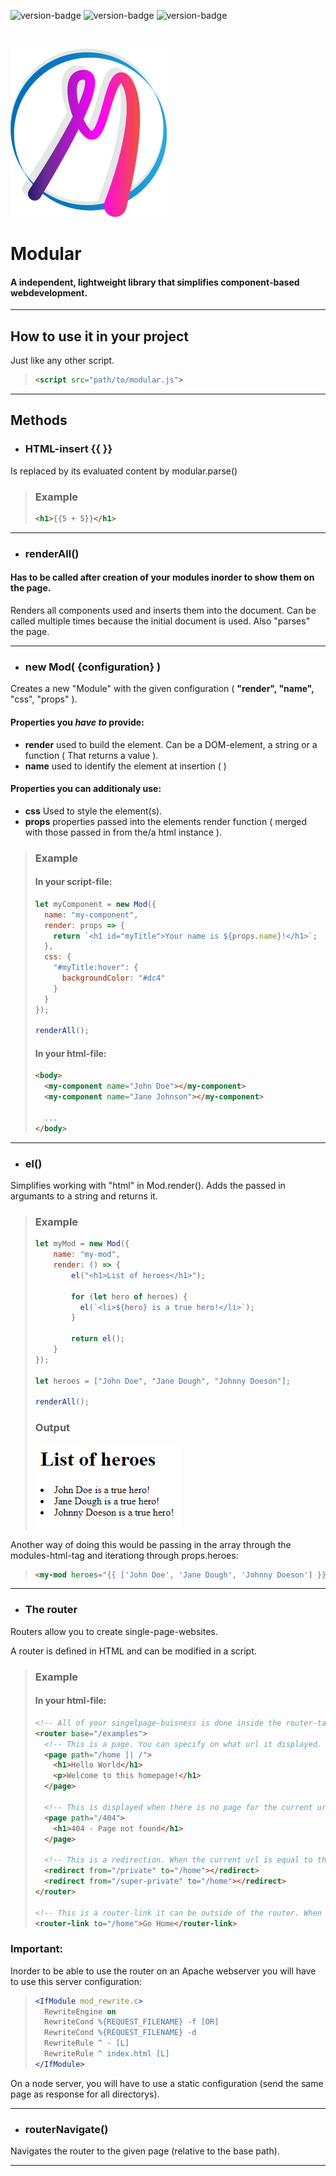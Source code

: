 ![version-badge](https://img.shields.io/badge/version-1.0-brightgreen.svg)
![version-badge](https://img.shields.io/badge/development-completed-blue.svg)
![version-badge](https://img.shields.io/badge/license-MIT-orange.svg)

<br>

![logo](https://github.com/KargJonas/random/blob/master/modular/Modular-Logo.png)

# Modular
#### A independent, lightweight library that simplifies component-based webdevelopment.<br>

<hr>

## How to use it in your project
Just like any other script.<br>
> ```html
> <script src="path/to/modular.js">
> ```

<hr>

## Methods
- ### HTML-insert {{ }}
Is replaced by its evaluated content by modular.parse()
> ### Example
>
>```html
><h1>{{5 + 5}}</h1>
>```
<hr>

- ### renderAll()
#### Has to be called after creation of your modules inorder to show them on the page.
Renders all components used and inserts them into the document.
Can be called multiple times because the initial document is used.
Also "parses" the page.
<hr>

- ### new Mod( {configuration} )
Creates a new "Module" with the given configuration ( **"render", "name",** "css", "props" ).
#### Properties you *have to* provide:
- **render** used to build the element. Can be a DOM-element, a string or a function ( That returns a value ).
- **name** used to identify the element at insertion ( <your-element-name></your-element-name> )
#### Properties you can additionaly use:
- **css** Used to style the element(s).
- **props** properties passed into the elements render function ( merged with those passed in from the/a html instance ).
> ### Example
> #### In your script-file:
> ```javascript
> let myComponent = new Mod({
>   name: "my-component",
>   render: props => {
>     return `<h1 id="myTitle">Your name is ${props.name}!</h1>`;
>   },
>   css: {
>     "#myTitle:hover": {
>       backgroundColor: "#dc4"
>     }
>   }
> });
> 
> renderAll();
> ```
> #### In your html-file:
> ```html
> <body>
>   <my-component name="John Doe"></my-component>
>   <my-component name="Jane Johnson"></my-component>
>   
>   ...
> </body>
> ```
<hr>

- ### el()
Simplifies working with "html" in Mod.render(). Adds the passed in argumants to a string and returns it.
> ### Example
> ```javascript
> let myMod = new Mod({
>     name: "my-mod",
>     render: () => {
>         el("<h1>List of heroes</h1>");
> 
>         for (let hero of heroes) {
>           el(`<li>${hero} is a true hero!</li>`);
>         }
>
>         return el();
>     }
> });
> 
> let heroes = ["John Doe", "Jane Dough", "Johnny Doeson"];
>
> renderAll();
> ```
>
> ### Output
> ![example-image-3](https://github.com/KargJonas/random/blob/master/modular/example-image-3.png)

Another way of doing this would be passing in the array through the modules-html-tag and iterationg through props.heroes:
> ```html
> <my-mod heroes="{{ ['John Doe', 'Jane Dough', 'Johnny Doeson'] }}"></my-mod>
> ```

<hr>

- ### The router
Routers allow you to create single-page-websites.

A router is defined in HTML and can be modified in a script.

> ### Example
> #### In your html-file:
> ```html
> <!-- All of your singelpage-buisness is done inside the router-tag you can only use one of it in a modular project-->
> <router base="/examples">
>   <!-- This is a page. You can specify on what url it displayed. All page-urls are relative to the router-base. In this case it would be displayed at "myWebsite.com/examples/home" or at "myWebsite.com/examples". The || seperates the possible urls. -->
>   <page path="/home || /">
>     <h1>Hello World</h1>
>     <p>Welcome to this homepage!</h1>
>   </page>
> 
>   <!-- This is displayed when there is no page for the current url. If there is no /404 page, the default 404 page is used. -->
>   <page path="/404">
>     <h1>404 - Page not found</h1>
>   </page>
> 
>   <!-- This is a redirection. When the current url is equal to the url provided in "from", the modular router is redirected to the url specifyed in "to" -->
>   <redirect from="/private" to="/home"></redirect>
>   <redirect from="/super-private" to="/home"></redirect>
> </router>
> 
> <!-- This is a router-link it can be outside of the router. When clicked, redirected to the url specifyed in "to". -->
> <router-link to="/home">Go Home</router-link>
> ```

### Important:
Inorder to be able to use the router on an Apache webserver you will have to use this server configuration:
> ```apache
> <IfModule mod_rewrite.c>
> 	RewriteEngine on
> 	RewriteCond %{REQUEST_FILENAME} -f [OR]
> 	RewriteCond %{REQUEST_FILENAME} -d
> 	RewriteRule ^ - [L]
> 	RewriteRule ^ index.html [L]
> </IfModule>
> ```

On a node server, you will have to use a static configuration (send the same page as response for all directorys).

<hr>

- ### routerNavigate()
Navigates the router to the given page (relative to the base path).

<hr>
